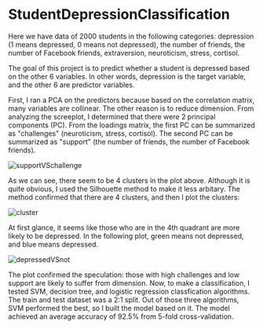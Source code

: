 # StudentDepressionClassification
Here we have data of 2000 students in the following categories: depression (1 means depressed, 0 means not depressed), the number of friends, the number of Facebook friends, extraversion, neuroticism, stress, cortisol.

The goal of this project is to predict whether a student is depressed based on the other 6 variables. In other words, depression is the target variable, and the other 6 are predictor variables.

First, I ran a PCA on the predictors because based on the correlation matrix, many variables are collinear. The other reason is to reduce dimension. From analyzing the screeplot, I determined that there were 2 principal components (PC). From the loadings matrix, the first PC can be summarized as "challenges" (neuroticism, stress, cortisol). The second PC can be summarized as "support" (the number of friends, the number of Facebook friends). 

![supportVSchallenge](https://user-images.githubusercontent.com/71715227/138629290-edbf4703-aa00-4d98-8420-1d46392e7b87.png)

As we can see, there seem to be 4 clusters in the plot above. Although it is quite obvious, I used the Silhouette method to make it less arbitary. The method confirmed that there are 4 clusters, and then I plot the clusters:

![cluster](https://user-images.githubusercontent.com/71715227/138629220-245d143e-2f85-4946-bbbd-fd30249e3419.png)

At first glance, it seems like those who are in the 4th quadrant are more likely to be depressed. In the following plot, green means not depressed, and blue means depressed. 

![depressedVSnot](https://user-images.githubusercontent.com/71715227/138629368-18d920f9-60bb-4b28-ab55-d77a50e551c3.png)

The plot confirmed the speculation: those with high challenges and low support are likely to suffer from dimension.
Now, to make a classification, I tested SVM, decision tree, and logistic regression classfication algorithms. The train and test dataset was a 2:1 split. Out of those three algorithms, SVM performed the best, so I built the model based on it. The model achieved an average accuracy of 92.5% from 5-fold cross-validation.
